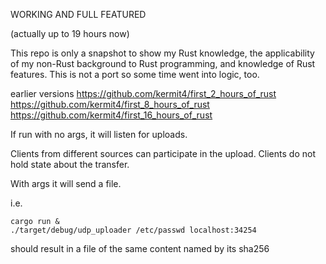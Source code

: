 WORKING AND FULL FEATURED

(actually up to 19 hours now)

This repo is only a snapshot to show my Rust knowledge, the applicability of my non-Rust background to Rust programming, and knowledge of Rust features.  This is not a port so some time went into logic, too.

earlier versions 
https://github.com/kermit4/first_2_hours_of_rust     
https://github.com/kermit4/first_8_hours_of_rust     
https://github.com/kermit4/first_16_hours_of_rust      

If run with no args, it will listen for uploads.

Clients from different sources can participate in the upload.  Clients do not hold state about the transfer.

With args it will send a file.  

i.e.
```
cargo run &
./target/debug/udp_uploader /etc/passwd localhost:34254
```

should result in a file of the same content named by its sha256

